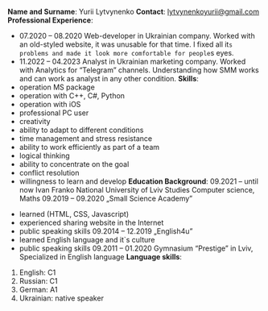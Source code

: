**Name and Surname**: Yurii Lytvynenko
**Contact**: lytvynenkoyurii@gmail.com
**Professional Experience**: 
* 07.2020 – 08.2020 Web-developer in Ukrainian company. Worked with an old-styled website, it was unusable for that time. I fixed all it`s problems and made it look more comfortable for people`s eyes.
* 11.2022 – 04.2023 Analyst in Ukrainian marketing company. Worked with Analytics for “Telegram” channels. Understanding how SMM works and can work as analyst in any other condition.
**Skills**:
* operation MS package
* operation with C++, C#, Python
* operation with iOS
* professional PC user
* creativity
* ability to adapt to different conditions
* time management and stress resistance
* ability to work efficiently as part of a team
* logical thinking 
* ability to concentrate on the goal 
* conflict resolution 
* willingness to learn and develop
**Education Background**:
09.2021 – until now Ivan Franko National University of Lviv
Studies Computer science, Maths
09.2019 – 09.2020 „Small Science Academy”
- learned (HTML, CSS, Javascript)
- experienced sharing website in the Internet
- public speaking skills 
09.2014 – 12.2019 „English4u”
- learned English language and it`s culture
- public speaking skills
09.2011 – 01.2020 Gymnasium “Prestige” in Lviv, Specialized in English language
**Language skills**:
1. English: C1
2. Russian: C1
3. German: A1
4. Ukrainian: native speaker

